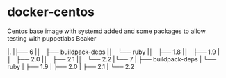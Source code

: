 docker-centos
=============

Centos base image with systemd added and some packages to allow testing with puppetlabs Beaker


|.
|├── 6
|│   ├── buildpack-deps
|│   └── ruby
|│       ├── 1.8
|│       ├── 1.9
|│       ├── 2.0
|│       ├── 2.1
|│       └── 2.2
|└── 7
|    ├── buildpack-deps
|    └── ruby
|        ├── 1.9
|        ├── 2.0
|        ├── 2.1
|        └── 2.2

